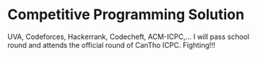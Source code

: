 Competitive Programming Solution 
=======
UVA, Codeforces, Hackerrank, Codecheft, ACM-ICPC,...
I will pass school round and attends the official round of CanTho ICPC. Fighting!!!
